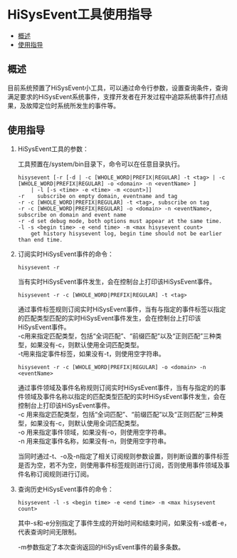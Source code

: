 # HiSysEvent工具使用指导<a name="ZH-CN_TOPIC_0000001231614021"></a>

-   [概述](#section1886702718521)
-   [使用指导](#section1210623418527)

## 概述<a name="section1886702718521"></a>

目前系统预置了HiSysEvent小工具，可以通过命令行参数，设置查询条件，查询满足要求的HiSysEvent系统事件，支撑开发者在开发过程中追踪系统事件打点结果，及故障定位时系统所发生的事件等。

## 使用指导<a name="section1210623418527"></a>

1.  HiSysEvent工具的参数：

    工具预置在/system/bin目录下，命令可以在任意目录执行。

    ```
    hisysevent [-r [-d | -c [WHOLE_WORD|PREFIX|REGULAR] -t <tag> | -c [WHOLE_WORD|PREFIX|REGULAR] -o <domain> -n <eventName> ]
        | -l [-s <time> -e <time> -m <count>]]
    -r    subscribe on empty domain, eventname and tag
    -r -c [WHOLE_WORD|PREFIX|REGULAR] -t <tag>, subscribe on tag
    -r -c [WHOLE_WORD|PREFIX|REGULAR] -o <domain> -n <eventName>, subscribe on domain and event name
    -r -d set debug mode, both options must appear at the same time.
    -l -s <begin time> -e <end time> -m <max hisysevent count>
        get history hisysevent log, begin time should not be earlier than end time.
    ```

2.  订阅实时HiSysEvent事件的命令：

    ```
    hisysevent -r
    ```

    当有实时HiSysEvent事件发生，会在控制台上打印该HiSysEvent事件。

    ```
    hisysevent -r -c [WHOLE_WORD|PREFIX|REGULAR] -t <tag>
    ```

    通过事件标签规则订阅实时HiSysEvent事件，当有与指定的事件标签以指定的匹配类型匹配的实时HiSysEvent事件发生，会在控制台上打印该HiSysEvent事件。<br>
        -c用来指定匹配类型，包括“全词匹配”、“前缀匹配”以及“正则匹配”三种类型，如果没有-c，则默认使用全词匹配类型。<br>
        -t用来指定事件标签，如果没有-t，则使用空字符串。<br>

	```
    hisysevent -r -c [WHOLE_WORD|PREFIX|REGULAR] -o <domain> -n <eventName>
    ```

    通过事件领域及事件名称规则订阅实时HiSysEvent事件，当有与指定的的事件领域及事件名称以指定的匹配类型匹配的实时HiSysEvent事件发生，会在控制台上打印该HiSysEvent事件。<br>
        -c 用来指定匹配类型，包括“全词匹配”、“前缀匹配”以及“正则匹配”三种类型，如果没有-c，则默认使用全词匹配类型。<br>
        -o 用来指定事件领域，如果没有-o，则使用空字符串。<br>
        -n 用来指定事件名称，如果没有-n，则使用空字符串。

    当同时通过-t、-o及-n指定了相关订阅规则参数设置，则判断设置的事件标签是否为空，若不为空，则使用事件标签规则进行订阅，否则使用事件领域及事件名称订阅规则进行订阅。

3.  查询历史HiSysEvent事件的命令：

    ```
    hisysevent -l -s <begin time> -e <end time> -m <max hisysevent count>
    ```

    其中-s和-e分别指定了事件生成的开始时间和结束时间，如果没有-s或者-e，代表查询时间无限制。

    -m参数指定了本次查询返回的HiSysEvent事件的最多条数。


